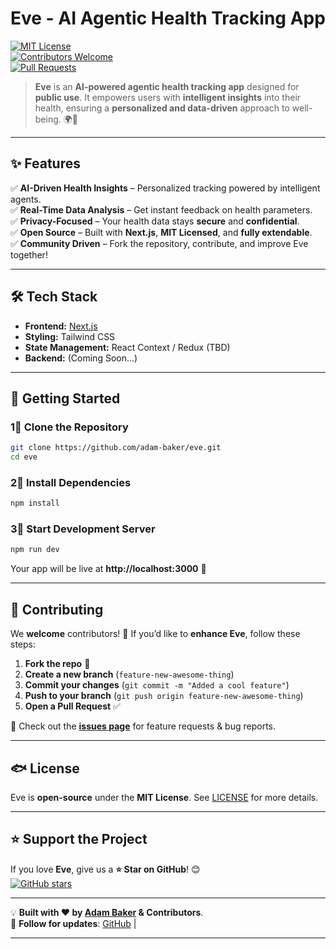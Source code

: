 # Eve - AI Agentic Health Tracking App
[![MIT License](https://img.shields.io/badge/license-MIT-green)](LICENSE)  
[![Contributors Welcome](https://img.shields.io/badge/contributors-welcome-brightgreen.svg)](https://github.com/adam-baker/eve/issues)  
[![Pull Requests](https://img.shields.io/badge/pull%20requests-welcome-blue.svg)](https://github.com/adam-baker/eve/pulls)  

> **Eve** is an **AI-powered agentic health tracking app** designed for **public use**. It empowers users with **intelligent insights** into their health, ensuring a **personalized and data-driven** approach to well-being. 🌍💙  

---

## ✨ **Features**
✅ **AI-Driven Health Insights** – Personalized tracking powered by intelligent agents.  
✅ **Real-Time Data Analysis** – Get instant feedback on health parameters.  
✅ **Privacy-Focused** – Your health data stays **secure** and **confidential**.  
✅ **Open Source** – Built with **Next.js**, **MIT Licensed**, and **fully extendable**.  
✅ **Community Driven** – Fork the repository, contribute, and improve Eve together!  

---

## 🛠 **Tech Stack**
- **Frontend:** [Next.js](https://nextjs.org/)  
- **Styling:** Tailwind CSS  
- **State Management:** React Context / Redux (TBD)  
- **Backend:** (Coming Soon...)  

---

## 🚀 **Getting Started**

### **1⃣ Clone the Repository**
```sh
git clone https://github.com/adam-baker/eve.git
cd eve
```

### **2⃣ Install Dependencies**
```sh
npm install
```

### **3⃣ Start Development Server**
```sh
npm run dev
```
Your app will be live at **http://localhost:3000** 🎉  

---

## 🤝 **Contributing**
We **welcome** contributors! 🎉 If you’d like to **enhance Eve**, follow these steps:  

1. **Fork the repo** 🍴  
2. **Create a new branch** (`feature-new-awesome-thing`)  
3. **Commit your changes** (`git commit -m "Added a cool feature"`)  
4. **Push to your branch** (`git push origin feature-new-awesome-thing`)  
5. **Open a Pull Request** ✅  

🔹 Check out the **[issues page](https://github.com/Adam-Abinsha-vahab-Baker/Eve-by-Adam/issues)** for feature requests & bug reports.  

---

## 🐟 **License**
Eve is **open-source** under the **MIT License**. See [LICENSE](LICENSE) for more details.  

---

## ⭐ **Support the Project**
If you love **Eve**, give us a **⭐ Star on GitHub**! 😊  
[![GitHub stars](https://img.shields.io/github/stars/Adam-Abinsha-vahab-Baker/Eve-by-Adam.svg?style=social&label=Star)](https://github.com/adam-baker/eve)  

---

💡 **Built with ❤️ by [Adam Baker](https://github.com/Adam-Abinsha-vahab-Baker) & Contributors**.  
🔗 **Follow for updates**: [GitHub](https://github.com/Adam-Abinsha-vahab-Baker) |

---

